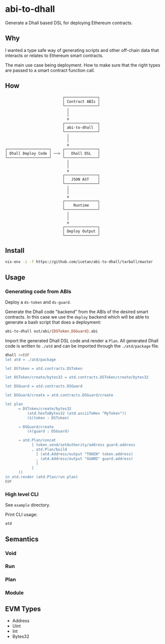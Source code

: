  # abi-to-dhall

Generate a Dhall based DSL for deploying Ethereum contracts.

## Why

I wanted a type safe way of generating scripts and other off-chain data that
interacts or relates to Ethereum smart contracts.

The main use case being deployment. How to make sure that the right types
are passed to a smart contract function call.

## How

<!--[graph-easy --boxart
graph { flow: down }
[Contract ABIs]
-> [abi-to-dhall]
-> [Dhall DSL]
-> [JSON AST]
-> [Runtime]
-> [Deploy Output]
[Dhall Deploy Code] -> [Dhall DSL]
]-->
                              ┌───────────────┐
                              │ Contract ABIs │
                              └───────────────┘
                                │
                                │
                                ∨
                              ┌───────────────┐
                              │ abi-to-dhall  │
                              └───────────────┘
                                │
                                │
                                ∨
    ┌───────────────────┐     ┌───────────────┐
    │ Dhall Deploy Code │ ──> │   Dhall DSL   │
    └───────────────────┘     └───────────────┘
                                │
                                │
                                ∨
                              ┌───────────────┐
                              │   JSON AST    │
                              └───────────────┘
                                │
                                │
                                ∨
                              ┌───────────────┐
                              │    Runtime    │
                              └───────────────┘
                                │
                                │
                                ∨
                              ┌───────────────┐
                              │ Deploy Output │
                              └───────────────┘



## Install

```sh
nix-env -i -f https://github.com/icetan/abi-to-dhall/tarball/master
```

## Usage

### Generating code from ABIs

Deploy a `ds-token` and `ds-guard`.

Generate the Dhall code "backend" from the ABIs of the desired smart contracts.
In this case we use the `deploy` backend which will be able to generate a bash
script that does a deployment:

```sh
abi-to-dhall out/abi/{DSToken,DSGuard}.abi
```

Import the generated Dhall DSL code and render a `Plan`. All generated
Dhall code is written to `./atd` and can be imported through the `./atd/package`
file.

```sh
dhall <<EOF
let atd = ./atd/package

let DSToken = atd.contracts.DSToken

let DSToken/create/bytes32 = atd.contracts.DSToken/create/bytes32

let DSGuard = atd.contracts.DSGuard

let DSGuard/create = atd.contracts.DSGuard/create

let plan
      = DSToken/create/bytes32
          (atd.hexToBytes32 (atd.asciiToHex "MyToken"))
          (λ(token : DSToken)

      → DSGuard/create
          (λ(guard : DSGuard)

      → atd.Plan/concat
            [ token.send/setAuthority/address guard.address
            , atd.Plan/build
              [ (atd.Address/output "TOKEN" token.address)
              , (atd.Address/output "GUARD" guard.address)
              ]
            ]
      ))
in atd.render (atd.Plan/run plan)
EOF
```

### High level CLI

See `example` directory.

Print CLI usage:

```sh
atd
```

## Semantics

### Void

### Run

### Plan

### Module

## EVM Types

  - Address
  - Uint
  - Int
  - Bytes32

